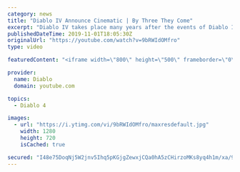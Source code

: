 ```yaml
---
category: news
title: "Diablo IV Announce Cinematic | By Three They Come"
excerpt: "Diablo IV takes place many years after the events of Diablo III, after millions have been slaughtered by the actions of the High Heavens and Burning Hells alike."
publishedDateTime: 2019-11-01T18:05:30Z
originalUrl: "https://youtube.com/watch?v=9bRWIdOMfro"
type: video

featuredContent: "<iframe width=\"800\" height=\"500\" frameborder=\"0\" src=\"https://www.youtube.com/embed/9bRWIdOMfro\" allow=\"accelerometer; autoplay; encrypted-media; gyroscope; picture-in-picture\" allowfullscreen></iframe>"

provider:
  name: Diablo
  domain: youtube.com

topics:
  - Diablo 4

images:
  - url: "https://i.ytimg.com/vi/9bRWIdOMfro/maxresdefault.jpg"
    width: 1280
    height: 720
    isCached: true

secured: "I48e75DoqNj5W2jnv5Ihq5pKGjgZewxjCQa0hA5zCHirzoMKs8yq4h1m/xa/9seBT3OYU26ryFyZ2xUb6aAaOye+dd9aanSsh4qGXRgma5qLIfrtkhxVy4OFOwcN2wfthMqGpUrcsKQ0jcxkhExDt8XIc8U9NAc02FJMuqS6JKpkEBbjEpjxWzRuGV43eQTKMcVEsCy73Tnl91w54sP092RNpYcXUG8z6LtAWz7kEGo4YTYOvEJmG7hhbPx+uedpbDB0v595UJhFG3HGwHQc52dId6PxH/QPSS3qm0qKCNV4c7TvCWmtf69QGhS09J5CWRhEV0RVDmiLXIQ61PbUobcXj7+BkVO6+AbjnNiRDsepA469CHKxekHYYdnvzLamCTq6Xkp0bEp/znQB14yyryqh6+kMN87K6sDrhMadzkJ6Rb2+9dJ1kQRul9psSAUL;p0uLPISLjQw6Ysxawk7oVA=="
---
```


